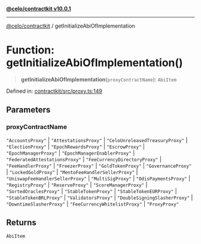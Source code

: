 [**@celo/contractkit v10.0.1**](../README.md)

***

[@celo/contractkit](../globals.md) / getInitializeAbiOfImplementation

# Function: getInitializeAbiOfImplementation()

> **getInitializeAbiOfImplementation**(`proxyContractName`): `AbiItem`

Defined in: [contractkit/src/proxy.ts:149](https://github.com/celo-org/developer-tooling/blob/master/packages/sdk/contractkit/src/proxy.ts#L149)

## Parameters

### proxyContractName

`"AccountsProxy"` | `"AttestationsProxy"` | `"CeloUnreleasedTreasuryProxy"` | `"ElectionProxy"` | `"EpochRewardsProxy"` | `"EscrowProxy"` | `"EpochManagerProxy"` | `"EpochManagerEnablerProxy"` | `"FederatedAttestationsProxy"` | `"FeeCurrencyDirectoryProxy"` | `"FeeHandlerProxy"` | `"FreezerProxy"` | `"GoldTokenProxy"` | `"GovernanceProxy"` | `"LockedGoldProxy"` | `"MentoFeeHandlerSellerProxy"` | `"UniswapFeeHandlerSellerProxy"` | `"MultiSigProxy"` | `"OdisPaymentsProxy"` | `"RegistryProxy"` | `"ReserveProxy"` | `"ScoreManagerProxy"` | `"SortedOraclesProxy"` | `"StableTokenProxy"` | `"StableTokenEURProxy"` | `"StableTokenBRLProxy"` | `"ValidatorsProxy"` | `"DoubleSigningSlasherProxy"` | `"DowntimeSlasherProxy"` | `"FeeCurrencyWhitelistProxy"` | `"ProxyProxy"`

## Returns

`AbiItem`
